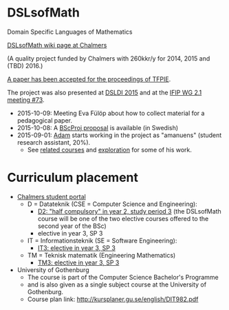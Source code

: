 # DSLsofMath
Domain Specific Languages of Mathematics

[DSLsofMath wiki page at Chalmers](http://wiki.portal.chalmers.se/cse/pmwiki.php/FP/DSLsofMath)

(A quality project funded by Chalmers with 260kkr/y for 2014, 2015 and (TBD) 2016.)

[A paper has been accepted for the proceedings of TFPIE](https://github.com/DSLsofMath/tfpie2015).

The project was also presented at [DSLDI 2015](https://github.com/DSLsofMath/dsldi2015) and
at the [IFIP WG 2.1 meeting #73](http://www.cse.chalmers.se/~patrikj/talks/WG2.1_Goteborg_Jansson_Ionescu_DSLsofMath.pdf).

* 2015-10-09: Meeting Eva Fülöp about how to collect material for a pedagogical paper.
* 2015-10-08: A [BScProj proposal](BScProj/DSLsofMath_andra_kurser.md) is available (in Swedish)
* 2015-09-01: [Adam](http://adam.sandbergericsson.se/) starts working in the project as "amanuens" (student research assistant, 20%).
    * See [related courses](related_courses.org) and [exploration](exploration/) for some of his work.

# Curriculum placement

* [Chalmers student portal](https://www.student.chalmers.se/sp/course?course_id=24179)
    * D = Datateknik (CSE = Computer Science and Engineering):
        * [D2: "half compulsory" in year 2, study period 3](https://www.student.chalmers.se/sp/programplan?program_id=1227&grade=2&conc_id=-1) (the DSLsofMath course will be one of the two elective courses offered to the second year of the BSc)
        * elective in year 3, SP 3
    * IT = Informationsteknik (SE = Software Engineering):
        * [IT3: elective in year 3, SP 3](https://www.student.chalmers.se/sp/programplan?program_id=1231&grade=3&conc_id=-1)
    * TM = Teknisk matematik (Engineering Mathematics)
        * [TM3: elective in year 3, SP 3](https://www.student.chalmers.se/sp/programplan?program_id=1237&grade=3&conc_id=-1)
* University of Gothenburg
    * The course is part of the Computer Science Bachelor's Programme
    * and is also given as a single subject course at the University of Gothenburg.
    * Course plan link: http://kursplaner.gu.se/english/DIT982.pdf
